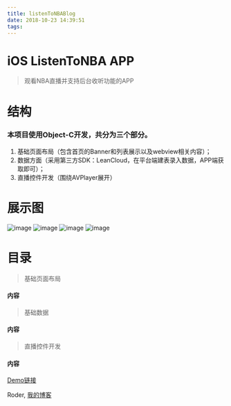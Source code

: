 ```yaml
---
title: listenToNBABlog
date: 2018-10-23 14:39:51
tags:
---
```


# iOS ListenToNBA APP

> 观看NBA直播并支持后台收听功能的APP

<h1>结构</h1>

<h3>本项目使用Object-C开发，共分为三个部分。</h3>

1. 基础页面布局（包含首页的Banner和列表展示以及webview相关内容）；
2. 数据方面（采用第三方SDK：LeanCloud，在平台端建表录入数据，APP端获取即可）；
3. 直播控件开发（围绕AVPlayer展开）

<h1>展示图</h1>

![image](https://gitee.com/SwagGroup/image-storage/raw/master/imageFolder/ListenNBADemo1.png)
![image](https://gitee.com/SwagGroup/image-storage/raw/master/imageFolder/ListenNBADemo2.png)
![image](https://gitee.com/SwagGroup/image-storage/raw/master/imageFolder/ListenNBADemo3.png)
![image](https://gitee.com/SwagGroup/image-storage/raw/master/imageFolder/ListenNBADemo4.png)

<h1>目录</h1>

> 基础页面布局

<h4>内容</h4>

> 基础数据

<h4>内容</h4>

> 直播控件开发

<h4>内容</h4>

[Demo链接](https://github.com/luodeCoding/ListenToNBA)

Roder, [我的博客](https://luodecoding.github.io/)
